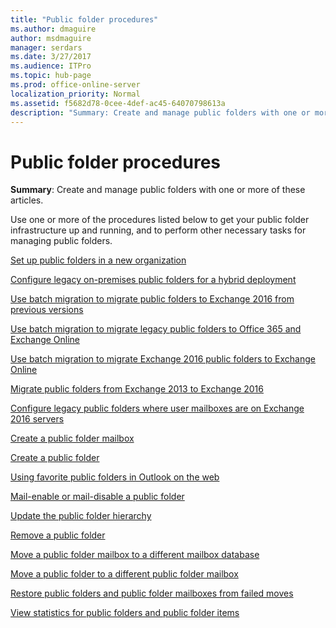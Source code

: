 ```yaml
---
title: "Public folder procedures"
ms.author: dmaguire
author: msdmaguire
manager: serdars
ms.date: 3/27/2017
ms.audience: ITPro
ms.topic: hub-page
ms.prod: office-online-server
localization_priority: Normal
ms.assetid: f5682d78-0cee-4def-ac45-64070798613a
description: "Summary: Create and manage public folders with one or more of these articles."
---
```


# Public folder procedures

 **Summary**: Create and manage public folders with one or more of these articles.
  
Use one or more of the procedures listed below to get your public folder infrastructure up and running, and to perform other necessary tasks for managing public folders.
  
[Set up public folders in a new organization](set-up-public-folders.md)
  
[Configure legacy on-premises public folders for a hybrid deployment](configure-legacy-on-prem-public-folders-for-hybrid-deployment.md)
  
[Use batch migration to migrate public folders to Exchange 2016 from previous versions](migrate-public-folders-from-previous-versions.md)
  
[Use batch migration to migrate legacy public folders to Office 365 and Exchange Online](http://technet.microsoft.com/library/e8ab9309-7d12-4f02-bfc4-14e61a373958.aspx)
  
[Use batch migration to migrate Exchange 2016 public folders to Exchange Online](migrate-public-folders-to-exchange-online.md)
  
[Migrate public folders from Exchange 2013 to Exchange 2016](migrate-public-folders.md)
  
[Configure legacy public folders where user mailboxes are on Exchange 2016 servers](http://technet.microsoft.com/library/1d5ca19e-696e-4054-a634-15dd34d952b7.aspx)
  
[Create a public folder mailbox](create-public-folder-mailbox.md)
  
[Create a public folder](create-public-folder.md)
  
[Using favorite public folders in Outlook on the web](http://technet.microsoft.com/library/f6f1db72-4465-4eb8-b525-ac2c1fa10a69.aspx)
  
[Mail-enable or mail-disable a public folder](enable-or-disable-mail.md)
  
[Update the public folder hierarchy](http://technet.microsoft.com/library/a7b2fb51-0207-4d7d-938d-466ae110bb90.aspx)
  
[Remove a public folder](http://technet.microsoft.com/library/334b831d-e372-4d85-a407-5c8a5d0e78de.aspx)
  
[Move a public folder mailbox to a different mailbox database](http://technet.microsoft.com/library/67601d45-4824-4ae6-9a7e-b645ec3af4d3.aspx)
  
[Move a public folder to a different public folder mailbox](http://technet.microsoft.com/library/b8744934-a3cb-443e-acce-a9a6ca5d88f6.aspx)
  
[Restore public folders and public folder mailboxes from failed moves](http://technet.microsoft.com/library/2ade83c9-5f9b-4945-bf32-48fa8185b515.aspx)
  
[View statistics for public folders and public folder items](view-statistics.md)
  

